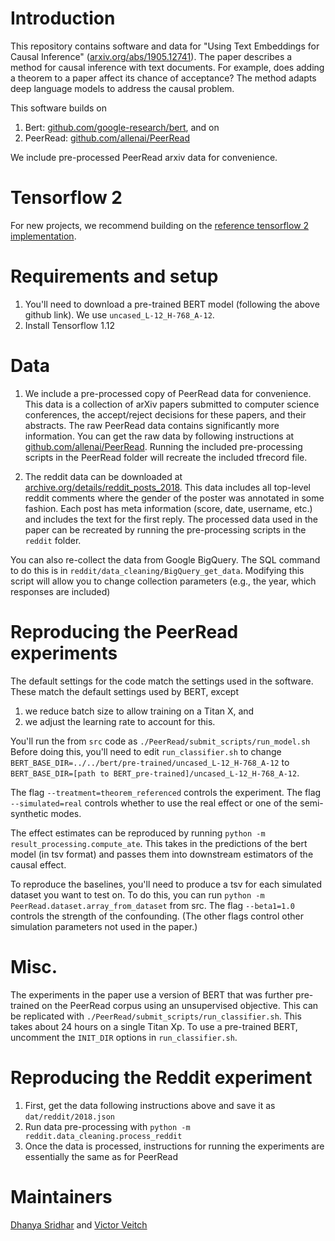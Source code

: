 # Introduction

This repository contains software and data for "Using Text Embeddings for Causal Inference" ([arxiv.org/abs/1905.12741](https://arxiv.org/abs/1905.12741)).
The paper describes a method for causal inference with text documents. For example, does adding a
theorem to a paper affect its chance of acceptance? The method adapts deep language models to address the causal problem. 

This software builds on
1. Bert: [github.com/google-research/bert](https://github.com/google-research/bert), and on
2. PeerRead: [github.com/allenai/PeerRead](https://github.com/allenai/PeerRead)

We include pre-processed PeerRead arxiv data for convenience.

# Tensorflow 2
For new projects, we recommend building on the [reference tensorflow 2 implementation](https://github.com/vveitch/causal-text-embeddings-tf2).

# Requirements and setup

1. You'll need to download a pre-trained BERT model (following the above github link). We use `uncased_L-12_H-768_A-12`.
2. Install Tensorflow 1.12

# Data

1. We include a pre-processed copy of PeerRead data for convenience.
This data is a collection of arXiv papers submitted to computer science conferences, the accept/reject decisions for these papers,
and their abstracts.
The raw PeerRead data contains significantly more information.
You can get the raw data by following instructions at [github.com/allenai/PeerRead](https://github.com/allenai/PeerRead). 
Running the included pre-processing scripts in the PeerRead folder will recreate the included tfrecord file. 

2. The reddit data can be downloaded at [archive.org/details/reddit_posts_2018](https://archive.org/details/reddit_posts_2018).
This data includes all top-level reddit comments where the gender of the poster was annotated in some fashion.
Each post has meta information (score, date, username, etc.) and includes the text for the first reply.
The processed data used in the paper can be recreated by running the pre-processing scripts in the `reddit` folder.

You can also re-collect the data from Google BigQuery.
The SQL command to do this is in `reddit/data_cleaning/BigQuery_get_data`.
Modifying this script will allow you to change collection parameters (e.g., the year, which responses are included)


# Reproducing the PeerRead experiments

The default settings for the code match the settings used in the software.
These match the default settings used by BERT, except
1. we reduce batch size to allow training on a Titan X, and
2. we adjust the learning rate to account for this.

You'll run the from `src` code as 
`./PeerRead/submit_scripts/run_model.sh`
Before doing this, you'll need to edit `run_classifier.sh` to change 
`BERT_BASE_DIR=../../bert/pre-trained/uncased_L-12_H-768_A-12`
to
`BERT_BASE_DIR=[path to BERT_pre-trained]/uncased_L-12_H-768_A-12`.

The flag 
`--treatment=theorem_referenced`
controls the experiment. 
The flag 
`--simulated=real`
controls whether to use the real effect or one of the semi-synthetic modes.

The effect estimates can be reproduced by running `python -m result_processing.compute_ate`.
This takes in the predictions of the bert model (in tsv format) and passes them into downstream estimators
of the causal effect.

To reproduce the baselines, you'll need to produce a tsv for each simulated dataset you want to test on. To do this, you can run `python -m PeerRead.dataset.array_from_dataset` from src. The flag `--beta1=1.0` controls the strength of the confounding. (The other flags control other simulation parameters not used in the paper.)

# Misc.

The experiments in the paper use a version of BERT that was further pre-trained on the PeerRead corpus
using an unsupervised objective. 
This can be replicated with `./PeerRead/submit_scripts/run_classifier.sh`.
This takes about 24 hours on a single Titan Xp.
To use a pre-trained BERT, uncomment the `INIT_DIR` options in `run_classifier.sh`.

# Reproducing the Reddit experiment

1. First, get the data following instructions above and save it as `dat/reddit/2018.json`
2. Run data pre-processing with `python -m reddit.data_cleaning.process_reddit`
3. Once the data is processed, instructions for running the experiments are essentially the same as for PeerRead

# Maintainers
[Dhanya Sridhar](https://github.com/dsridhar91`) and [Victor Veitch](`github.com/vveitch`)

